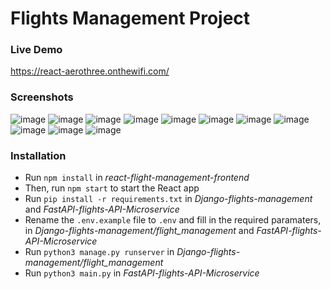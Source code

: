# Flights Management Project

### Live Demo
https://react-aerothree.onthewifi.com/

### Screenshots
![image](https://github.com/NetanelZeltserman/micro-services-flight-management-project/assets/121944905/2f164b81-6d04-476b-a6a1-4979e2cc8e26)
![image](https://github.com/NetanelZeltserman/micro-services-flight-management-project/assets/121944905/bd6244d9-f1b9-4bf0-85ce-21361cdabde3)
![image](https://github.com/NetanelZeltserman/micro-services-flight-management-project/assets/121944905/ef3037dc-d609-4ce6-8c99-d2ce60cc3881)
![image](https://github.com/NetanelZeltserman/micro-services-flight-management-project/assets/121944905/f152380d-17a0-4ff3-a11b-6ef9dc436a37)
![image](https://github.com/NetanelZeltserman/micro-services-flight-management-project/assets/121944905/88f9b774-23f8-4765-bc89-1454a17bb181)
![image](https://github.com/NetanelZeltserman/micro-services-flight-management-project/assets/121944905/7f49eabe-1f11-469d-9977-31357cf53555)
![image](https://github.com/NetanelZeltserman/micro-services-flight-management-project/assets/121944905/57784151-ee88-4d9f-9c63-0a6408ef9e4a)
![image](https://github.com/NetanelZeltserman/micro-services-flight-management-project/assets/121944905/59138ae5-3400-42c1-9fcc-0f3fffb3daef)
![image](https://github.com/NetanelZeltserman/micro-services-flight-management-project/assets/121944905/afe0d2eb-1d50-42e9-8125-4e28bcc457fe)
![image](https://github.com/NetanelZeltserman/micro-services-flight-management-project/assets/121944905/79c70c89-c5db-4e1f-aea1-50c2ba9f460c)
![image](https://github.com/NetanelZeltserman/micro-services-flight-management-project/assets/121944905/6d6e2801-0952-45f6-a1a3-e430597ccaa7)


### Installation
* Run `npm install` in _react-flight-management-frontend_
* Then, run `npm start` to start the React app
* Run `pip install -r requirements.txt` in _Django-flights-management_ and _FastAPI-flights-API-Microservice_
* Rename the `.env.example` file to `.env` and fill in the required paramaters, in _Django-flights-management/flight_management_ and _FastAPI-flights-API-Microservice_
* Run `python3 manage.py runserver` in _Django-flights-management/flight_management_
* Run `python3 main.py` in _FastAPI-flights-API-Microservice_
